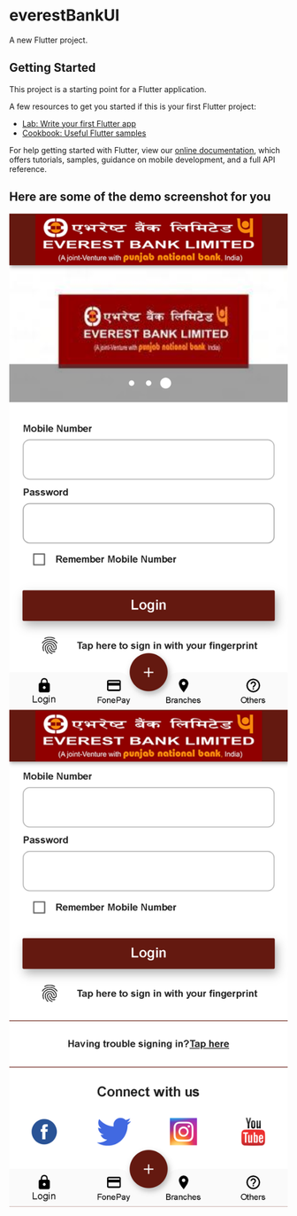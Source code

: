 # everestBankUI

A new Flutter project.

## Getting Started

This project is a starting point for a Flutter application.

A few resources to get you started if this is your first Flutter project:

- [Lab: Write your first Flutter app](https://flutter.dev/docs/get-started/codelab)
- [Cookbook: Useful Flutter samples](https://flutter.dev/docs/cookbook)

For help getting started with Flutter, view our
[online documentation](https://flutter.dev/docs), which offers tutorials,
samples, guidance on mobile development, and a full API reference.

## Here are some of the demo screenshot for you

<img src="localhost_57260_(Pixel 2).png"
     alt="Markdown Monster icon"
     style="float: left; margin-right: 10px;" />
<img src="localhost_57260_(Pixel 2) (1).png"
     alt="Markdown Monster icon"
     style="float: left; margin-right: 10px;" />     

